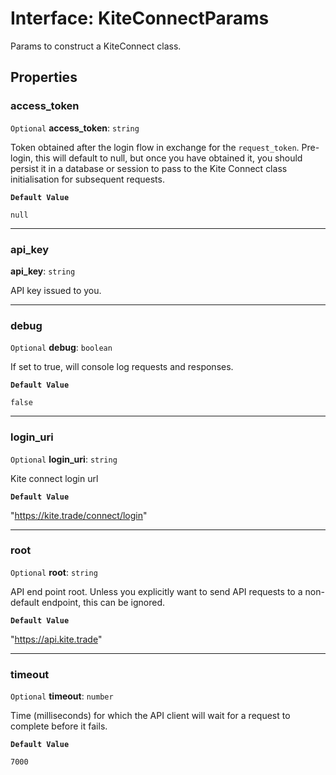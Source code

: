 # Interface: KiteConnectParams

Params to construct a KiteConnect class.

## Properties

### access\_token

 `Optional` **access\_token**: `string`

Token obtained after the login flow in exchange for the `request_token`.
Pre-login, this will default to null, but once you have obtained it, you
should persist it in a database or session to pass to the Kite Connect
class initialisation for subsequent requests.

**`Default Value`**

`null`

___

### api\_key

 **api\_key**: `string`

API key issued to you.

___

### debug

 `Optional` **debug**: `boolean`

If set to true, will console log requests and responses.

**`Default Value`**

`false`

___

### login\_uri

 `Optional` **login\_uri**: `string`

Kite connect login url

**`Default Value`**

"https://kite.trade/connect/login"

___

### root

 `Optional` **root**: `string`

API end point root. Unless you explicitly want to send API requests to a
non-default endpoint, this can be ignored.

**`Default Value`**

"https://api.kite.trade"

___

### timeout

 `Optional` **timeout**: `number`

Time (milliseconds) for which the API client will wait for a request to complete before it fails.

**`Default Value`**

`7000`
